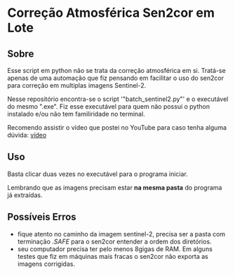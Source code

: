 # Correção Atmosférica Sen2cor em Lote

## Sobre

Esse script em python não se trata da correção atmosférica em si. Tratá-se apenas de uma automação que fiz pensando em facilitar o uso do sen2cor para correção em multiplas imagens Sentinel-2.

Nesse repositório encontra-se o script '"batch_sentinel2.py"' e o executável do mesmo ".exe". Fiz esse executável para quem não possui o python instalado e/ou não tem familiridade no terminal.

Recomendo assistir o vídeo que postei no YouTube para caso tenha alguma dúvida: [vídeo]()

## Uso

Basta clicar duas vezes no executável para o programa iniciar.

Lembrando que as imagens precisam estar **na mesma pasta** do programa já extraídas.

## Possíveis Erros

- fique atento no caminho da imagem sentinel-2, precisa ser a pasta com terminação *.SAFE* para o sen2cor entender a ordem dos diretórios.
- seu computador precisa ter pelo menos 8gigas de RAM. Em alguns testes que fiz em máquinas mais fracas o sen2cor não exporta as imagens corrigidas.
